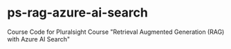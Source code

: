 # ps-rag-azure-ai-search
Course Code for Pluralsight Course "Retrieval Augmented Generation (RAG) with Azure AI Search"

